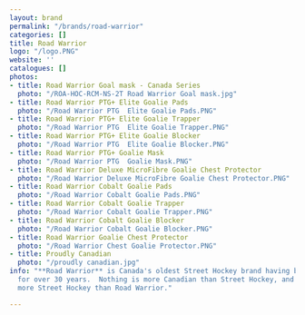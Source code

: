 ```yaml
---
layout: brand
permalink: "/brands/road-warrior"
categories: []
title: Road Warrior
logo: "/logo.PNG"
website: ''
catalogues: []
photos:
- title: Road Warrior Goal mask - Canada Series
  photo: "/ROA-HOC-RCM-NS-2T Road Warrior Goal mask.jpg"
- title: Road Warrior PTG+ Elite Goalie Pads
  photo: "/Road Warrior PTG  Elite Goalie Pads.PNG"
- title: Road Warrior PTG+ Elite Goalie Trapper
  photo: "/Road Warrior PTG  Elite Goalie Trapper.PNG"
- title: Road Warrior PTG+ Elite Goalie Blocker
  photo: "/Road Warrior PTG  Elite Goalie Blocker.PNG"
- title: Road Warrior PTG+ Goalie Mask
  photo: "/Road Warrior PTG  Goalie Mask.PNG"
- title: Road Warrior Deluxe MicroFibre Goalie Chest Protector
  photo: "/Road Warrior Deluxe MicroFibre Goalie Chest Protector.PNG"
- title: Road Warrior Cobalt Goalie Pads
  photo: "/Road Warrior Cobalt Goalie Pads.PNG"
- title: Road Warrior Cobalt Goalie Trapper
  photo: "/Road Warrior Cobalt Goalie Trapper.PNG"
- title: Road Warrior Cobalt Goalie Blocker
  photo: "/Road Warrior Cobalt Goalie Blocker.PNG"
- title: Road Warrior Goalie Chest Protector
  photo: "/Road Warrior Chest Goalie Protector.PNG"
- title: Proudly Canadian
  photo: "/proudly canadian.jpg"
info: "**Road Warrior** is Canada's oldest Street Hockey brand having been in business
  for over 30 years.  Nothing is more Canadian than Street Hockey, and nothing is
  more Street Hockey than Road Warrior."

---
```

